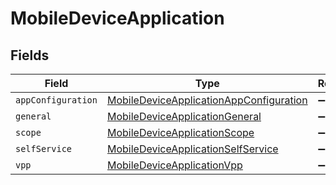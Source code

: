 # MobileDeviceApplication


## Fields

| Field                                                                                                     | Type                                                                                                      | Required                                                                                                  | Description                                                                                               |
| --------------------------------------------------------------------------------------------------------- | --------------------------------------------------------------------------------------------------------- | --------------------------------------------------------------------------------------------------------- | --------------------------------------------------------------------------------------------------------- |
| `appConfiguration`                                                                                        | [MobileDeviceApplicationAppConfiguration](../../models/shared/mobiledeviceapplicationappconfiguration.md) | :heavy_minus_sign:                                                                                        | N/A                                                                                                       |
| `general`                                                                                                 | [MobileDeviceApplicationGeneral](../../models/shared/mobiledeviceapplicationgeneral.md)                   | :heavy_minus_sign:                                                                                        | N/A                                                                                                       |
| `scope`                                                                                                   | [MobileDeviceApplicationScope](../../models/shared/mobiledeviceapplicationscope.md)                       | :heavy_minus_sign:                                                                                        | N/A                                                                                                       |
| `selfService`                                                                                             | [MobileDeviceApplicationSelfService](../../models/shared/mobiledeviceapplicationselfservice.md)           | :heavy_minus_sign:                                                                                        | N/A                                                                                                       |
| `vpp`                                                                                                     | [MobileDeviceApplicationVpp](../../models/shared/mobiledeviceapplicationvpp.md)                           | :heavy_minus_sign:                                                                                        | N/A                                                                                                       |